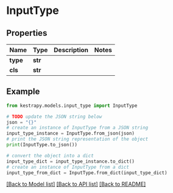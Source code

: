 # InputType


## Properties

Name | Type | Description | Notes
------------ | ------------- | ------------- | -------------
**type** | **str** |  | 
**cls** | **str** |  | 

## Example

```python
from kestrapy.models.input_type import InputType

# TODO update the JSON string below
json = "{}"
# create an instance of InputType from a JSON string
input_type_instance = InputType.from_json(json)
# print the JSON string representation of the object
print(InputType.to_json())

# convert the object into a dict
input_type_dict = input_type_instance.to_dict()
# create an instance of InputType from a dict
input_type_from_dict = InputType.from_dict(input_type_dict)
```
[[Back to Model list]](../README.md#documentation-for-models) [[Back to API list]](../README.md#documentation-for-api-endpoints) [[Back to README]](../README.md)


